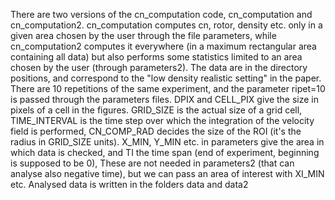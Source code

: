 There are two versions of the cn_computation code, cn_computation and cn_computation2.
cn_computation computes cn, rotor, density etc. only in a given area chosen by the user through the file parameters, while cn_computation2 computes it everywhere (in a maximum rectangular area containing all data) but also performs some statistics limited to an area chosen by the user (through parameters2).
The data are in the directory positions, and correspond to the "low density realistic setting" in the paper. There are 10 repetitions of the same experiment, and the parameter ripet=10 is passed through the parameters files.
DPIX and CELL_PIX give the size in pixels of a cell in the figures.
GRID_SIZE is the actual size of a grid cell, TIME_INTERVAL is the time step over which the integration of the velocity field is performed, CN_COMP_RAD decides the size of the ROI (it's the radius in GRID_SIZE units). X_MIN, Y_MIN etc. in parameters give the area in which data is checked, and TI the time span (end of experiment, beginning is supposed to be 0), These are not needed in parameters2 (that can analyse also negative time), but we can pass an area of interest with XI_MIN etc.
Analysed data is written in the folders data and data2
